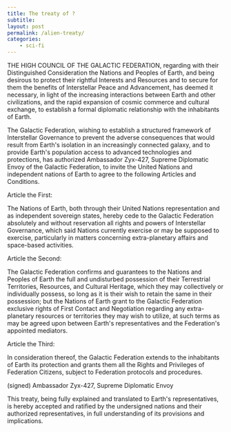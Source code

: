 ```yaml
---
title: The treaty of ?
subtitle: 
layout: post
permalink: /alien-treaty/
categories:
    - sci-fi
---
```


<!-- 
Aliens come and offer peace, trade and protection.
They offer us a treaty.

However, they have far superior technology / power.
We are unable to enforce the terms of the treaty.

While aliens are benevolent, they have their own ways of doing things. A different culture.
Human values (like ???) are given less priority. (maybe  art, ...? the aliens are more pragmatic, utilitarian, ...)

This is a parable / parallel of The treaty of Waitangi.
 -->



<div markdown="1" class="code"> 
THE HIGH COUNCIL OF THE GALACTIC FEDERATION, regarding with their Distinguished Consideration the Nations and Peoples of Earth, and being desirous to protect their rightful Interests and Resources and to secure for them the benefits of Interstellar Peace and Advancement, has deemed it necessary, in light of the increasing interactions between Earth and other civilizations, and the rapid expansion of cosmic commerce and cultural exchange, to establish a formal diplomatic relationship with the inhabitants of Earth.

The Galactic Federation, wishing to establish a structured framework of Interstellar Governance to prevent the adverse consequences that would result from Earth's isolation in an increasingly connected galaxy, and to provide Earth's population access to advanced technologies and protections, has authorized Ambassador Zyx-427, Supreme Diplomatic Envoy of the Galactic Federation, to invite the United Nations and independent nations of Earth to agree to the following Articles and Conditions.

Article the First:

The Nations of Earth, both through their United Nations representation and as independent sovereign states, hereby cede to the Galactic Federation absolutely and without reservation all rights and powers of Interstellar Governance, which said Nations currently exercise or may be supposed to exercise, particularly in matters concerning extra-planetary affairs and space-based activities.

Article the Second:

The Galactic Federation confirms and guarantees to the Nations and Peoples of Earth the full and undisturbed possession of their Terrestrial Territories, Resources, and Cultural Heritage, which they may collectively or individually possess, so long as it is their wish to retain the same in their possession; but the Nations of Earth grant to the Galactic Federation exclusive rights of First Contact and Negotiation regarding any extra-planetary resources or territories they may wish to utilize, at such terms as may be agreed upon between Earth's representatives and the Federation's appointed mediators.

Article the Third:

In consideration thereof, the Galactic Federation extends to the inhabitants of Earth its protection and grants them all the Rights and Privileges of Federation Citizens, subject to Federation protocols and procedures.

(signed) Ambassador Zyx-427, Supreme Diplomatic Envoy

This treaty, being fully explained and translated to Earth's representatives, is hereby accepted and ratified by the undersigned nations and their authorized representatives, in full understanding of its provisions and implications.
</div>


<!-- 
Over arching theme.
Humans face discrimination (in a new form) from the aliens.
And their culture is being eroded.
This is subtle and slow.
But after a few generations, humanity is unrecognizable.
And they have little power to change things.

The aliens genuinely want to help but dont understanding the importance of intangible heritage
-->


<!--
Translation issues

Humans understand "Interstellar Governance" as only applying to space-related matters
Aliens interpret it as complete oversight of all human affairs, as they see no logical distinction between terrestrial and space governance 

Humans interpret "Cultural Heritage" as meaning all human customs, art, and practices will be preserved
Aliens view some human practices as "inefficient" or "illogical" and believe their mandate to advance humanity overrides cultural preservation 
-->

<!-- 
Discrimination issues

Jobs select for those who embrace alien ways (or are alien), leaving traditionalists marginalized.
Also favour people who understand alien tech.
 -->



<!-- 
Chapter 1: "First Light"

First alien contact through radio signals
Initial panic and confusion
Early translation difficulties
Global political tensions as nations disagree on how to respond

Chapter 2: "Early Traders"

Unauthorized individuals/corporations begin secret dealings with aliens
Exchange of basic technologies for resources
Growing divide between pro-alien and cautious factions
First hints of cultural misunderstandings

Chapter 3: "The Great Debate"

Global discussion about whether to formally engage with aliens
Different nations take different stances
Religious/cultural/economic implications debated (amongst humans)
First major misunderstandings about alien concepts of "governance"

Chapter 4: "The Ambassador"

Alien ambassador's world tour
Negotiation of the treaty with various countries (unease on both sides)
Impressive demonstrations of alien technology
Promises of protection from cosmic threats

Chapter 5: "The Signing"

Treaty ceremony
"We are now one people" becomes the catchphrase
Some nations refuse to sign

Chapter 6: "Early Days"

Initial benefits of alien technology
First subtle signs of cultural erosion
Some human customs deemed "inefficient"
Beginning of social stratification between pro-alien and traditionalist humans

Chapter 7: "Generation Gap"

20 years later
Young people embracing alien ways
Traditional human arts/customs becoming "museum pieces"
Growing realization of power imbalance

Chapter 8: "Point of No Return"

50 years later
Humanity fundamentally changed
Original treaty interpreters now gone
True meaning of "Interstellar Governance" becomes clear
 -->


 <!-- 
Human Character: Dr. Sarah Chen

A young linguistic anthropologist (early 30s) when first contact occurs
Initially hired to help translate alien communications
Becomes one of the key human negotiators during the treaty process
Has a deep passion for preserving human cultural heritage
Over the decades, we see her growing from optimistic interpreter to concerned observer
By the end, she's an elderly woman watching her grandchildren embrace alien ways
Personal goals: (initially) to fasiliate lasting peace and understanding between humans and aliens.
Personal conflict: She helped facilitate the treaty but gradually realizes its unintended consequences

Alien Character: Ven-X (nicknamed "Ven" by humans)

A junior diplomatic attaché assigned to study human culture (it's their first assignment)
Genuinely fond of humans but cannot fully comprehend their "illogical" attachments to tradition
Rises through diplomatic ranks over the decades
Believes they're 'helping' humanity progress but is blind to the discrimination and cultural destruction
Has a friendship/professional relationship with Sarah that becomes increasingly strained
Personal goals: To share the benefits of the Federation's knowledge and technology. To uplift others (like Ven was uplifted by the Federation).
Personal conflict: Torn between duty to the Federation and growing understanding of human perspectives

The main source of conflit between Sarah and Ven's beliefs is their different understanding of "advancing humanity".

Their stories interweave through the chapters:
Chapters 1-2: Sarah is part of the first team to decode alien messages. Ven is part of the advance team studying humans from orbit.
Chapter 3-4: They meet when Ven is assigned as a cultural liaison. They work together preparing for the treaty, developing a close friendship based on their mutual excitement about the future.
Chapter 5: Both play key roles in the treaty signing. Sarah helps explain it to human leaders, while Ven helps draft the alien version.
Chapter 6: Their relationship becomes strained as Sarah notices concerning changes. Ven doesn't understand her worries.
Chapter 7: Sarah's grandchildren prefer spending time with Ven, learning alien ways. This creates personal tension.
Chapter 8: Elderly Sarah confronts Ven about what's been lost. Ven finally begins to understand, but it's too late.
-->